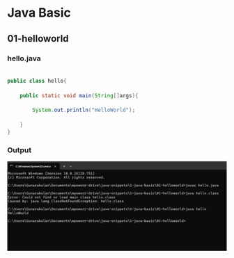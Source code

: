 # Java Basic

## 01-helloworld

### hello.java

```java

public class hello{
	
	public static void main(String[]args){
		
		System.out.println("HelloWorld");
		
	}	
}

```

### Output


![Image](media/01-helloworld.png)